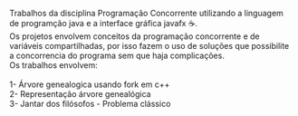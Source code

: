 
Trabalhos da disciplina Programação Concorrente utilizando a linguagem de programção java e a interface gráfica javafx ☕. <br> Os projetos envolvem conceitos da programação concorrente e de variáveis compartilhadas, por isso fazem o uso de soluções que possibilite a concorrencia do programa sem que haja complicações. <br>
Os trabalhos envolvem: <br> <br> 
1- Árvore genealogica usando fork em c++ <br>
2- Representação árvore genealógica <br>
3- Jantar dos filósofos - Problema clássico
